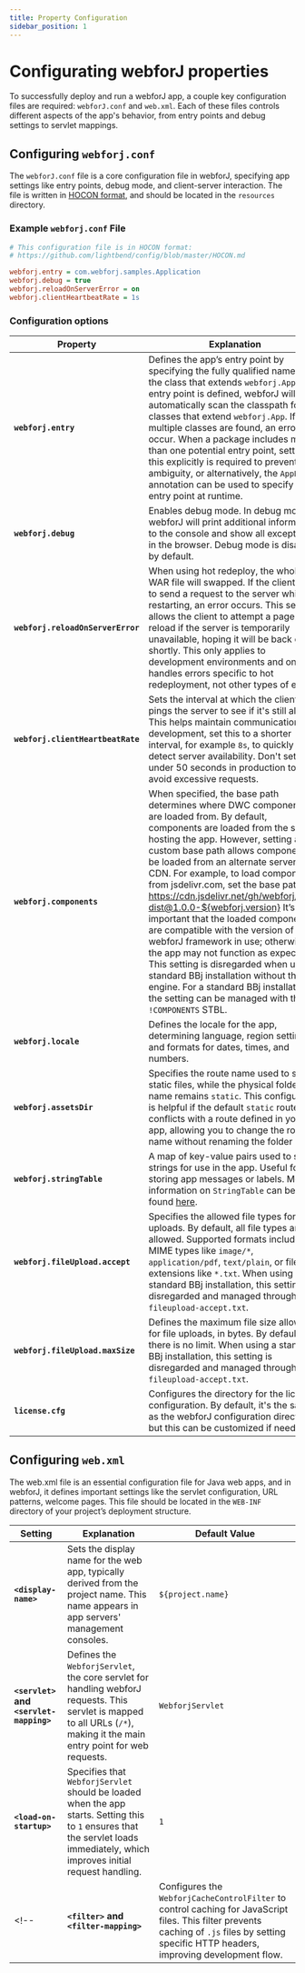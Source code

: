 ```yaml
---
title: Property Configuration
sidebar_position: 1
---
```


# Configurating webforJ properties

To successfully deploy and run a webforJ app, a couple key configuration files are required: `webforJ.conf` and `web.xml`. Each of these files controls different aspects of the app's behavior, from entry points and debug settings to servlet mappings.

## Configuring `webforj.conf`

The `webforJ.conf` file is a core configuration file in webforJ, specifying app settings like entry points, debug mode, and client-server interaction. The file is written in [HOCON format](https://github.com/lightbend/config/blob/master/HOCON.md), and should be located in the `resources` directory.

### Example `webforj.conf` File

```Ini
# This configuration file is in HOCON format:
# https://github.com/lightbend/config/blob/master/HOCON.md

webforj.entry = com.webforj.samples.Application
webforj.debug = true
webforj.reloadOnServerError = on
webforj.clientHeartbeatRate = 1s
```

### Configuration options

<!-- Fixed many vale issues, but turning it off for the table since these descriptions come directly from comments in the code -->
<!-- vale off -->

| Property                       | Explanation                                                                                                                                                                            | Default         |
|--------------------------------|----------------------------------------------------------------------------------------------------------------------------------------------------------------------------------------|-----------------|
| **`webforj.entry`**            | Defines the app’s entry point by specifying the fully qualified name of the class that extends `webforj.App`. If no entry point is defined, webforJ will automatically scan the classpath for classes that extend `webforj.App`. If multiple classes are found, an error will occur. When a package includes more than one potential entry point, setting this explicitly is required to prevent ambiguity, or alternatively, the `AppEntry` annotation can be used to specify the entry point at runtime. | `null`          |
| **`webforj.debug`**            | Enables debug mode. In debug mode, webforJ will print additional information to the console and show all exceptions in the browser. Debug mode is disabled by default. | `null`          |
| **`webforj.reloadOnServerError`** | When using hot redeploy, the whole WAR file will swapped. If the client tries to send a request to the server while it is restarting, an error occurs. This setting allows the client to attempt a page reload if the server is temporarily unavailable, hoping it will be back online shortly. This only applies to development environments and only handles errors specific to hot redeployment, not other types of errors. | `on`            |
| **`webforj.clientHeartbeatRate`** | Sets the interval at which the client pings the server to see if it's still alive. This helps maintain communication. For development, set this to a shorter interval, for example `8s`, to quickly detect server availability. Don't set this under 50 seconds in production to avoid excessive requests. | `50s`           |
| **`webforj.components`**       | When specified, the base path determines where DWC components are loaded from. By default, components are loaded from the server hosting the app. However, setting a custom base path allows components to be loaded from an alternate server or CDN. For example, to load components from jsdelivr.com, set the base path to: https://cdn.jsdelivr.net/gh/webforj/dwc-dist@1.0.0-${webforj.version} It’s important that the loaded components are compatible with the version of the webforJ framework in use; otherwise, the app may not function as expected. This setting is disregarded when using a standard BBj installation without the engine. For a standard BBj installation, the setting can be managed with the `!COMPONENTS` STBL. | `null`          |
| **`webforj.locale`**           | Defines the locale for the app, determining language, region settings, and formats for dates, times, and numbers. | `null` 
| **`webforj.assetsDir`**           | Specifies the route name used to serve static files, while the physical folder name remains `static`. This configuration is helpful if the default `static` route conflicts with a route defined in your app, allowing you to change the route name without renaming the folder itself. | `static`          |
| **`webforj.stringTable`**      | A map of key-value pairs used to store strings for use in the app. Useful for storing app messages or labels. More information on `StringTable` can be found [here](https://javadoc.io/doc/com.webforj/webforj-foundation/latest/com/webforj/environment/StringTable.html). | `{}`            |
| **`webforj.fileUpload.accept`** | Specifies the allowed file types for file uploads. By default, all file types are allowed. Supported formats include MIME types like `image/*`, `application/pdf`, `text/plain`, or file extensions like `*.txt`. When using a standard BBj installation, this setting is disregarded and managed through `fileupload-accept.txt`. | `[]`            |
| **`webforj.fileUpload.maxSize`** | Defines the maximum file size allowed for file uploads, in bytes. By default, there is no limit. When using a standard BBj installation, this setting is disregarded and managed through `fileupload-accept.txt`. | `null`          |
| **`license.cfg`**              | Configures the directory for the license configuration. By default, it's the same as the webforJ configuration directory, but this can be customized if needed. | `"."`           |

<!-- vale on -->

## Configuring `web.xml`

The web.xml file is an essential configuration file for Java web apps, and in webforJ, it defines important settings like the servlet configuration, URL patterns, welcome pages. This file should be located in the `WEB-INF` directory of your project’s deployment structure.

| Setting                                 | Explanation                                                                                                                                                                                   | Default Value               |
| --------------------------------------- | --------------------------------------------------------------------------------------------------------------------------------------------------------------------------------------------- | --------------------------- |
| **`<display-name>`**                    | Sets the display name for the web app, typically derived from the project name. This name appears in app servers' management consoles.                                                        | `${project.name}`           |
| **`<servlet>` and `<servlet-mapping>`** | Defines the `WebforjServlet`, the core servlet for handling webforJ requests. This servlet is mapped to all URLs (`/*`), making it the main entry point for web requests.                     | `WebforjServlet`            |
| **`<load-on-startup>`**                 | Specifies that `WebforjServlet` should be loaded when the app starts. Setting this to `1` ensures that the servlet loads immediately, which improves initial request handling.                | `1`                         |
<!-- | **`<filter>` and `<filter-mapping>`**   | Configures the `WebforjCacheControlFilter` to control caching for JavaScript files. This filter prevents caching of `.js` files by setting specific HTTP headers, improving development flow. | `WebforjCacheControlFilter` | -->

<!-- ## Configuring `blsclient.conf` -->
